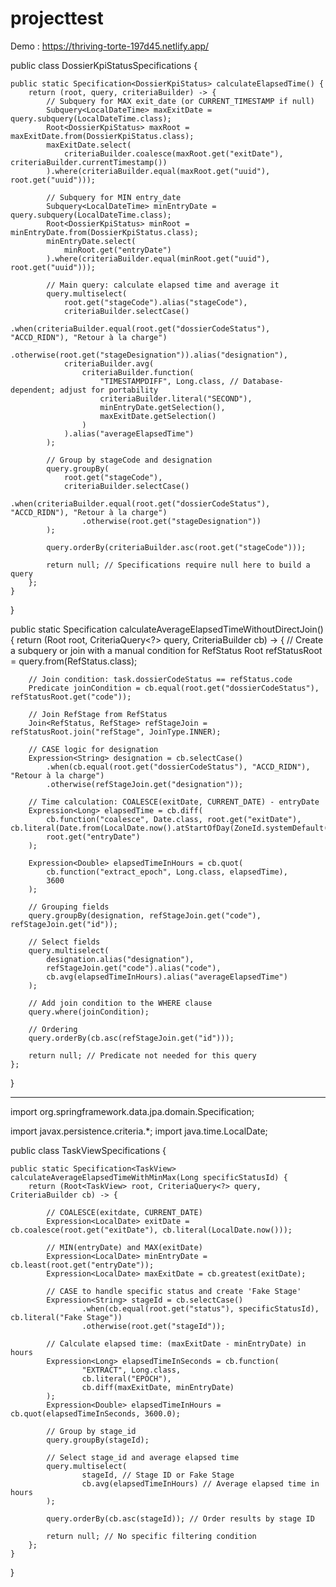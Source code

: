 # projecttest
Demo : https://thriving-torte-197d45.netlify.app/



public class DossierKpiStatusSpecifications {

    public static Specification<DossierKpiStatus> calculateElapsedTime() {
        return (root, query, criteriaBuilder) -> {
            // Subquery for MAX exit_date (or CURRENT_TIMESTAMP if null)
            Subquery<LocalDateTime> maxExitDate = query.subquery(LocalDateTime.class);
            Root<DossierKpiStatus> maxRoot = maxExitDate.from(DossierKpiStatus.class);
            maxExitDate.select(
                criteriaBuilder.coalesce(maxRoot.get("exitDate"), criteriaBuilder.currentTimestamp())
            ).where(criteriaBuilder.equal(maxRoot.get("uuid"), root.get("uuid")));

            // Subquery for MIN entry_date
            Subquery<LocalDateTime> minEntryDate = query.subquery(LocalDateTime.class);
            Root<DossierKpiStatus> minRoot = minEntryDate.from(DossierKpiStatus.class);
            minEntryDate.select(
                minRoot.get("entryDate")
            ).where(criteriaBuilder.equal(minRoot.get("uuid"), root.get("uuid")));

            // Main query: calculate elapsed time and average it
            query.multiselect(
                root.get("stageCode").alias("stageCode"),
                criteriaBuilder.selectCase()
                    .when(criteriaBuilder.equal(root.get("dossierCodeStatus"), "ACCD_RIDN"), "Retour à la charge")
                    .otherwise(root.get("stageDesignation")).alias("designation"),
                criteriaBuilder.avg(
                    criteriaBuilder.function(
                        "TIMESTAMPDIFF", Long.class, // Database-dependent; adjust for portability
                        criteriaBuilder.literal("SECOND"),
                        minEntryDate.getSelection(),
                        maxExitDate.getSelection()
                    )
                ).alias("averageElapsedTime")
            );

            // Group by stageCode and designation
            query.groupBy(
                root.get("stageCode"),
                criteriaBuilder.selectCase()
                    .when(criteriaBuilder.equal(root.get("dossierCodeStatus"), "ACCD_RIDN"), "Retour à la charge")
                    .otherwise(root.get("stageDesignation"))
            );

            query.orderBy(criteriaBuilder.asc(root.get("stageCode")));

            return null; // Specifications require null here to build a query
        };
    }
}







public static Specification<Task> calculateAverageElapsedTimeWithoutDirectJoin() {
    return (Root<Task> root, CriteriaQuery<?> query, CriteriaBuilder cb) -> {
        // Create a subquery or join with a manual condition for RefStatus
        Root<RefStatus> refStatusRoot = query.from(RefStatus.class);

        // Join condition: task.dossierCodeStatus == refStatus.code
        Predicate joinCondition = cb.equal(root.get("dossierCodeStatus"), refStatusRoot.get("code"));

        // Join RefStage from RefStatus
        Join<RefStatus, RefStage> refStageJoin = refStatusRoot.join("refStage", JoinType.INNER);

        // CASE logic for designation
        Expression<String> designation = cb.selectCase()
            .when(cb.equal(root.get("dossierCodeStatus"), "ACCD_RIDN"), "Retour à la charge")
            .otherwise(refStageJoin.get("designation"));

        // Time calculation: COALESCE(exitDate, CURRENT_DATE) - entryDate
        Expression<Long> elapsedTime = cb.diff(
            cb.function("coalesce", Date.class, root.get("exitDate"), cb.literal(Date.from(LocalDate.now().atStartOfDay(ZoneId.systemDefault()).toInstant()))),
            root.get("entryDate")
        );

        Expression<Double> elapsedTimeInHours = cb.quot(
            cb.function("extract_epoch", Long.class, elapsedTime),
            3600
        );

        // Grouping fields
        query.groupBy(designation, refStageJoin.get("code"), refStageJoin.get("id"));

        // Select fields
        query.multiselect(
            designation.alias("designation"),
            refStageJoin.get("code").alias("code"),
            cb.avg(elapsedTimeInHours).alias("averageElapsedTime")
        );

        // Add join condition to the WHERE clause
        query.where(joinCondition);

        // Ordering
        query.orderBy(cb.asc(refStageJoin.get("id")));

        return null; // Predicate not needed for this query
    };
}





***********

import org.springframework.data.jpa.domain.Specification;

import javax.persistence.criteria.*;
import java.time.LocalDate;

public class TaskViewSpecifications {

    public static Specification<TaskView> calculateAverageElapsedTimeWithMinMax(Long specificStatusId) {
        return (Root<TaskView> root, CriteriaQuery<?> query, CriteriaBuilder cb) -> {

            // COALESCE(exitdate, CURRENT_DATE)
            Expression<LocalDate> exitDate = cb.coalesce(root.get("exitDate"), cb.literal(LocalDate.now()));

            // MIN(entryDate) and MAX(exitDate)
            Expression<LocalDate> minEntryDate = cb.least(root.get("entryDate"));
            Expression<LocalDate> maxExitDate = cb.greatest(exitDate);

            // CASE to handle specific status and create 'Fake Stage'
            Expression<String> stageId = cb.selectCase()
                    .when(cb.equal(root.get("status"), specificStatusId), cb.literal("Fake Stage"))
                    .otherwise(root.get("stageId"));

            // Calculate elapsed time: (maxExitDate - minEntryDate) in hours
            Expression<Long> elapsedTimeInSeconds = cb.function(
                    "EXTRACT", Long.class,
                    cb.literal("EPOCH"),
                    cb.diff(maxExitDate, minEntryDate)
            );
            Expression<Double> elapsedTimeInHours = cb.quot(elapsedTimeInSeconds, 3600.0);

            // Group by stage_id
            query.groupBy(stageId);

            // Select stage_id and average elapsed time
            query.multiselect(
                    stageId, // Stage ID or Fake Stage
                    cb.avg(elapsedTimeInHours) // Average elapsed time in hours
            );

            query.orderBy(cb.asc(stageId)); // Order results by stage ID

            return null; // No specific filtering condition
        };
    }
}

